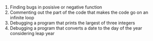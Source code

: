 1. Finding bugs in posisive or negative function 
2. Commenting out the part of the code that makes the code go on an infinite loop 
3. Debugging a program that prints the largest of three integers 
4. Debugging a program that converts a date to the day of the year considering leap year
